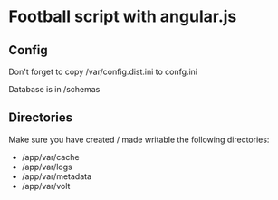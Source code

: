 Football script with angular.js
=========

Config
---------
Don't forget to copy /var/config.dist.ini to confg.ini

Database is in /schemas

## Directories
Make sure you have created / made writable the following directories:
- /app/var/cache
- /app/var/logs
- /app/var/metadata
- /app/var/volt


